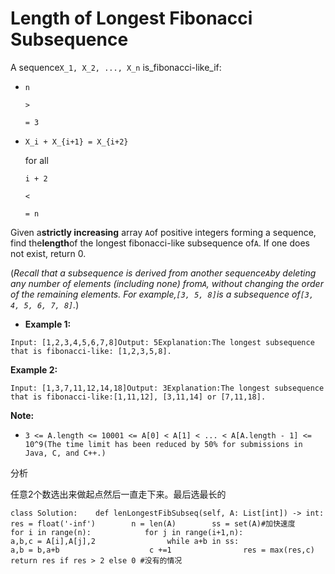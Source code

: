 # Length of Longest Fibonacci Subsequence

A sequence`X_1, X_2, ..., X_n` is\_fibonacci-like\_if:

* `n`

  `>`

  `= 3`

* `X_i + X_{i+1} = X_{i+2}`

   for all 

  `i + 2`

  `<`

  `= n`

Given a**strictly increasing** array `A`of positive integers forming a sequence, find the**length**of the longest fibonacci-like subsequence of`A`. If one does not exist, return 0.

\(_Recall that a subsequence is derived from another sequence`A`by deleting any number of elements \(including none\) from`A`, without changing the order of the remaining elements. For example,`[3, 5, 8]`is a subsequence of`[3, 4, 5, 6, 7, 8]`._\)

* **Example 1:**

```text
Input: [1,2,3,4,5,6,7,8]Output: 5Explanation:The longest subsequence that is fibonacci-like: [1,2,3,5,8].
```

**Example 2:**

```text
Input: [1,3,7,11,12,14,18]Output: 3Explanation:The longest subsequence that is fibonacci-like:[1,11,12], [3,11,14] or [7,11,18].
```

**Note:**

* ```text
  3 <= A.length <= 10001 <= A[0] < A[1] < ... < A[A.length - 1] <= 10^9(The time limit has been reduced by 50% for submissions in Java, C, and C++.)
  ```

分析

任意2个数选出来做起点然后一直走下来。最后选最长的

```text
class Solution:    def lenLongestFibSubseq(self, A: List[int]) -> int:        res = float('-inf')        n = len(A)        ss = set(A)#加快速度        for i in range(n):            for j in range(i+1,n):                a,b,c = A[i],A[j],2                while a+b in ss:                    a,b = b,a+b                    c +=1                res = max(res,c)        return res if res > 2 else 0 #没有的情况
```

